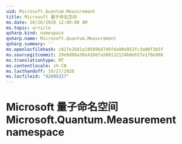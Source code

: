 ```yaml
---
uid: Microsoft.Quantum.Measurement
title: Microsoft 量子命名空间
ms.date: 10/26/2020 12:00:00 AM
ms.topic: article
qsharp.kind: namespace
qsharp.name: Microsoft.Quantum.Measurement
qsharp.summary: ''
ms.openlocfilehash: c81fe2b81a195896d746fda90e952fc3a00f3b5f
ms.sourcegitcommit: 29e0d88a30e4166fa580132124b0eb57e1f0e986
ms.translationtype: MT
ms.contentlocale: zh-CN
ms.lasthandoff: 10/27/2020
ms.locfileid: "92695327"
---
```

# <a name="microsoftquantummeasurement-namespace"></a><span data-ttu-id="7d34c-102">Microsoft 量子命名空间</span><span class="sxs-lookup"><span data-stu-id="7d34c-102">Microsoft.Quantum.Measurement namespace</span></span>



